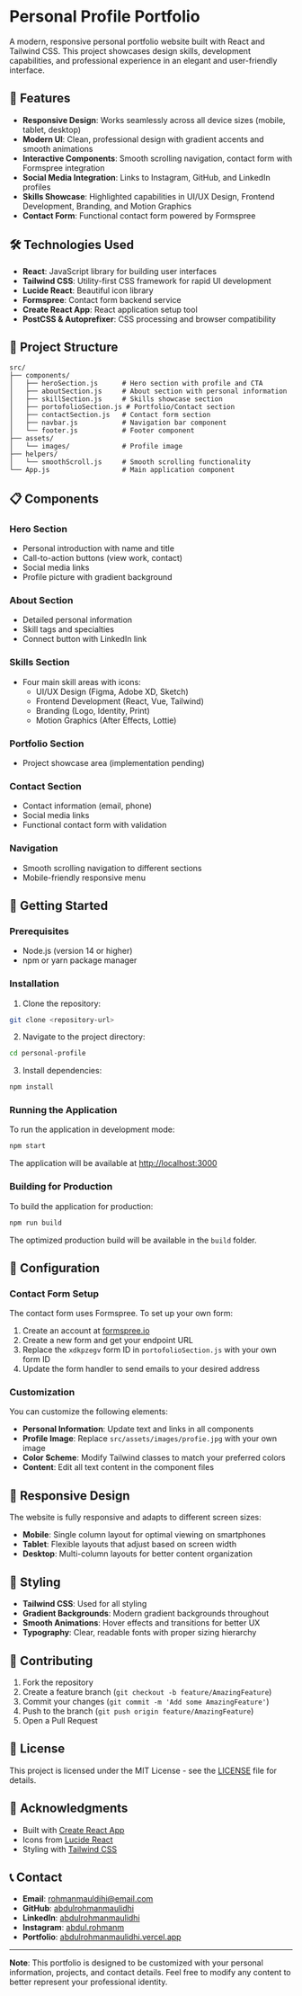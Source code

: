 # Personal Profile Portfolio

A modern, responsive personal portfolio website built with React and Tailwind CSS. This project showcases design skills, development capabilities, and professional experience in an elegant and user-friendly interface.

## 🚀 Features

- **Responsive Design**: Works seamlessly across all device sizes (mobile, tablet, desktop)
- **Modern UI**: Clean, professional design with gradient accents and smooth animations
- **Interactive Components**: Smooth scrolling navigation, contact form with Formspree integration
- **Social Media Integration**: Links to Instagram, GitHub, and LinkedIn profiles
- **Skills Showcase**: Highlighted capabilities in UI/UX Design, Frontend Development, Branding, and Motion Graphics
- **Contact Form**: Functional contact form powered by Formspree

## 🛠️ Technologies Used

- **React**: JavaScript library for building user interfaces
- **Tailwind CSS**: Utility-first CSS framework for rapid UI development
- **Lucide React**: Beautiful icon library
- **Formspree**: Contact form backend service
- **Create React App**: React application setup tool
- **PostCSS & Autoprefixer**: CSS processing and browser compatibility

## 📁 Project Structure

```
src/
├── components/
│   ├── heroSection.js      # Hero section with profile and CTA
│   ├── aboutSection.js     # About section with personal information
│   ├── skillSection.js     # Skills showcase section
│   ├── portofolioSection.js # Portfolio/Contact section
│   ├── contactSection.js   # Contact form section
│   ├── navbar.js           # Navigation bar component
│   └── footer.js           # Footer component
├── assets/
│   └── images/             # Profile image
├── helpers/
│   └── smoothScroll.js     # Smooth scrolling functionality
└── App.js                  # Main application component
```

## 📋 Components

### Hero Section
- Personal introduction with name and title
- Call-to-action buttons (view work, contact)
- Social media links
- Profile picture with gradient background

### About Section
- Detailed personal information
- Skill tags and specialties
- Connect button with LinkedIn link

### Skills Section
- Four main skill areas with icons:
  - UI/UX Design (Figma, Adobe XD, Sketch)
  - Frontend Development (React, Vue, Tailwind)
  - Branding (Logo, Identity, Print)
  - Motion Graphics (After Effects, Lottie)

### Portfolio Section
- Project showcase area (implementation pending)

### Contact Section
- Contact information (email, phone)
- Social media links
- Functional contact form with validation

### Navigation
- Smooth scrolling navigation to different sections
- Mobile-friendly responsive menu

## 🚀 Getting Started

### Prerequisites

- Node.js (version 14 or higher)
- npm or yarn package manager

### Installation

1. Clone the repository:
```bash
git clone <repository-url>
```

2. Navigate to the project directory:
```bash
cd personal-profile
```

3. Install dependencies:
```bash
npm install
```

### Running the Application

To run the application in development mode:
```bash
npm start
```

The application will be available at [http://localhost:3000](http://localhost:3000)

### Building for Production

To build the application for production:
```bash
npm run build
```

The optimized production build will be available in the `build` folder.

## 🔧 Configuration

### Contact Form Setup
The contact form uses Formspree. To set up your own form:

1. Create an account at [formspree.io](https://formspree.io)
2. Create a new form and get your endpoint URL
3. Replace the `xdkpzegv` form ID in `portofolioSection.js` with your own form ID
4. Update the form handler to send emails to your desired address

### Customization

You can customize the following elements:

- **Personal Information**: Update text and links in all components
- **Profile Image**: Replace `src/assets/images/profie.jpg` with your own image
- **Color Scheme**: Modify Tailwind classes to match your preferred colors
- **Content**: Edit all text content in the component files

## 📱 Responsive Design

The website is fully responsive and adapts to different screen sizes:

- **Mobile**: Single column layout for optimal viewing on smartphones
- **Tablet**: Flexible layouts that adjust based on screen width
- **Desktop**: Multi-column layouts for better content organization

## 🎨 Styling

- **Tailwind CSS**: Used for all styling
- **Gradient Backgrounds**: Modern gradient backgrounds throughout
- **Smooth Animations**: Hover effects and transitions for better UX
- **Typography**: Clear, readable fonts with proper sizing hierarchy

## 🤝 Contributing

1. Fork the repository
2. Create a feature branch (`git checkout -b feature/AmazingFeature`)
3. Commit your changes (`git commit -m 'Add some AmazingFeature'`)
4. Push to the branch (`git push origin feature/AmazingFeature`)
5. Open a Pull Request

## 📄 License

This project is licensed under the MIT License - see the [LICENSE](LICENSE) file for details.

## 🙏 Acknowledgments

- Built with [Create React App](https://github.com/facebook/create-react-app)
- Icons from [Lucide React](https://lucide.dev/)
- Styling with [Tailwind CSS](https://tailwindcss.com/)

## 📞 Contact

- **Email**: rohmanmauldihi@email.com
- **GitHub**: [abdulrohmanmaulidhi](https://github.com/abdulrohmanmaulidhi)
- **LinkedIn**: [abdulrohmanmaulidhi](https://linkedin.com/in/abdulrohmanmaulidhi)
- **Instagram**: [abdul.rohmanm](https://instagram.com/abdul.rohmanm)
- **Portfolio**: [abdulrohmanmaulidhi.vercel.app](https://abdulrohmanmaulidhi.vercel.app)

---

**Note**: This portfolio is designed to be customized with your personal information, projects, and contact details. Feel free to modify any content to better represent your professional identity.